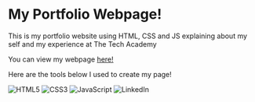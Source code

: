 <h1> My Portfolio Webpage! </h1>

<p>This is my portfolio website using HTML, CSS and JS explaining about my self and my experience at The Tech Academy </p>

<p> You can view my webpage <a href="https://psalazar5.github.io/HTML-CSS-JS-AboutMePage/"> here!</a> </p>

<p> Here are the tools below I used to create my page! </p>

![HTML5](https://img.shields.io/badge/html5-%23E34F26.svg?style=for-the-badge&logo=html5&logoColor=white)  ![CSS3](https://img.shields.io/badge/css3-%231572B6.svg?style=for-the-badge&logo=css3&logoColor=white) ![JavaScript](https://img.shields.io/badge/javascript-%23323330.svg?style=for-the-badge&logo=javascript&logoColor=%23F7DF1E) ![LinkedIn](https://img.shields.io/badge/linkedin-%230077B5.svg?style=for-the-badge&logo=linkedin&logoColor=white)
